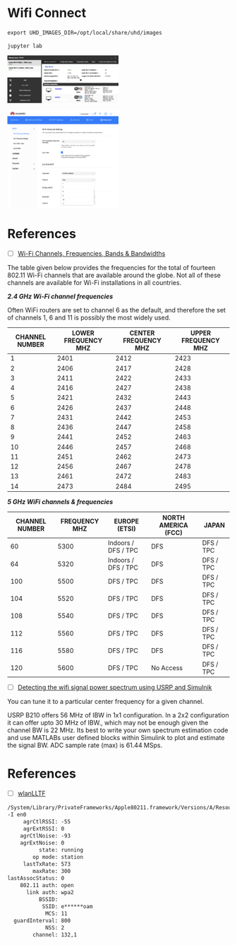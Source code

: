 # Wifi Connect


```
export UHD_IMAGES_DIR=/opt/local/share/uhd/images
```

```
jupyter lab
```

<img src=images/WIFI-card-status-free.png width='50%' height='50%' > </img>

<img src=images/WIFI-card-status-huawei.png width='50%' height='50%' > </img>

# References

- [ ] [Wi-Fi Channels, Frequencies, Bands & Bandwidths](https://www.electronics-notes.com/articles/connectivity/wifi-ieee-802-11/channels-frequencies-bands-bandwidth.php)

The table given below provides the frequencies for the total of fourteen 802.11 Wi-Fi channels that are available around the globe. Not all of these channels are available for Wi-Fi installations in all countries.

***2.4 GHz Wi-Fi channel frequencies***

Often WiFi routers are set to channel 6 as the default, and therefore the set of channels 1, 6 and 11 is possibly the most widely used.
 
| CHANNEL NUMBER | LOWER FREQUENCY MHZ | CENTER FREQUENCY MHZ | UPPER FREQUENCY MHZ |
|-|-|-|-|
| 1	| 2401	| 2412	| 2423 |
| 2	| 2406	| 2417	| 2428 |
| 3	| 2411	| 2422	| 2433 |
| 4	| 2416	| 2427	| 2438 |
| 5	| 2421	| 2432	| 2443 |
| 6	| 2426	| 2437	| 2448 |
| 7	| 2431	| 2442	| 2453 |
| 8	| 2436	| 2447	| 2458 |
| 9	| 2441	| 2452	| 2463 |
| 10	| 2446	| 2457	| 2468 |
| 11	| 2451	| 2462	| 2473 |
| 12	| 2456	| 2467	| 2478 |
| 13	| 2461	| 2472	| 2483 |
| 14	| 2473	| 2484	| 2495 |

***5 GHz WiFi channels & frequencies***

| CHANNEL NUMBER	| FREQUENCY MHZ	| EUROPE (ETSI)	| NORTH AMERICA (FCC)	| JAPAN |
|-----|-------|---------------------|-----|-----------|
| 60	| 5300	| Indoors / DFS / TPC	| DFS	| DFS / TPC | 
| 64	| 5320	| Indoors / DFS / TPC	| DFS	| DFS / TPC | 
| 100	| 5500	| DFS / TPC	| DFS	| DFS / TPC | 
| 104	| 5520	| DFS / TPC	| DFS	| DFS / TPC | 
| 108	| 5540	| DFS / TPC	| DFS	| DFS / TPC | 
| 112	| 5560	| DFS / TPC	| DFS	| DFS / TPC | 
| 116	| 5580	| DFS / TPC	| DFS	| DFS / TPC | 
| 120	| 5600	| DFS / TPC	| No Access	| DFS / TPC |


- [ ] [Detecting the wifi signal power spectrum using USRP and Simulnik](https://www.mathworks.com/matlabcentral/answers/197123-detecting-the-wifi-signal-power-spectrum-using-usrp-and-simulnik)

You can tune it to a particular center frequency for a given channel.

USRP B210 offers 56 MHz of IBW in 1x1 configuration. In a 2x2 configuration it can offer upto 30 MHz of IBW., which may not be enough given the channel BW is 22 MHz. Its best to write your own spectrum estimation code and use MATLABs user defined blocks within Simulink to plot and estimate the signal BW. ADC sample rate (max) is 61.44 MSps.

# References

- [ ] [wlanLLTF](https://www.mathworks.com/help/wlan/ref/wlanlltf.html)

```
/System/Library/PrivateFrameworks/Apple80211.framework/Versions/A/Resources/airport -I en0        
     agrCtlRSSI: -55
     agrExtRSSI: 0
    agrCtlNoise: -93
    agrExtNoise: 0
          state: running
        op mode: station 
     lastTxRate: 573
        maxRate: 300
lastAssocStatus: 0
    802.11 auth: open
      link auth: wpa2
          BSSID:
           SSID: e******oam
            MCS: 11
  guardInterval: 800
            NSS: 2
        channel: 132,1
```
